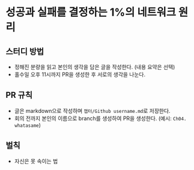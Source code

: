 # 성공과 실패를 결정하는 1%의 네트워크 원리

## 스터디 방법
- 정해진 분량을 읽고 본인의 생각을 담은 글을 작성한다. (내용 요약은 선택)
- 홀수일 오후 11시까지 PR을 생성한 후 서로의 생각을 나눈다.

## PR 규칙
- 글은 markdown으로 작성하며 `챕터/Github username.md`로 저장한다.
- 회의 전까지 본인의 이름으로 branch를 생성하여 PR을 생성한다. (예시: `Ch04. whatasame`)

## 벌칙
- 자신은 못 속이는 법
